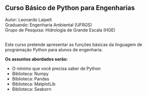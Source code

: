 ## Curso Básico de Python para Engenharias

Autor: Leonardo Laipelt </br>
Graduando: Engenharia Ambiental (UFRGS) </br>
Grupo de Pesquisa: Hidrologia de Grande Escala (HGE) </br>
</br>

Este curso pretende apresentar as funções básicas da linguagem de programação Python para alunos de engenharia. </br>

<b>Os assuntos abordados serão:</b>
<ul>
<li>O mínimo que você precisa saber de Python</li>
<li>Biblioteca: Numpy</li>
<li>Biblioteca: Pandas</li>
<li>Biblioteca: MatplotLib</li>
<li>Biblioteca: Seaborn</li>
</ul>
